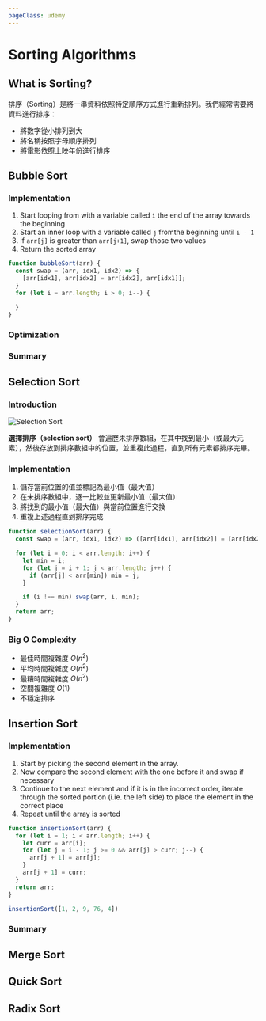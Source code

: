 ```yaml
---
pageClass: udemy
---
```


# Sorting Algorithms

## What is Sorting?

排序（Sorting）是將一串資料依照特定順序方式進行重新排列。我們經常需要將資料進行排序：

- 將數字從小排列到大
- 將名稱按照字母順序排列
- 將電影依照上映年份進行排序

## Bubble Sort

### Implementation

1. Start looping from with a variable called `i` the end of the array towards the beginning
2. Start an inner loop with a variable called `j` fromthe beginning until `i - 1`
3. If `arr[j]` is greater than `arr[j+1]`, swap those two values
4. Return the sorted array

```javascript
function bubbleSort(arr) {
  const swap = (arr, idx1, idx2) => {
    [arr[idx1], arr[idx2] = arr[idx2], arr[idx1]];
  }
  for (let i = arr.length; i > 0; i--) {

  }
}
```

### Optimization

### Summary

## Selection Sort

### Introduction

![Selection Sort](https://user-images.githubusercontent.com/26391143/75870879-9b08fa80-5e46-11ea-9311-9b304fb75c9d.gif)

**選擇排序（selection sort）** 會遍歷未排序數組，在其中找到最小（或最大元素），然後存放到排序數組中的位置，並重複此過程，直到所有元素都排序完畢。

### Implementation

1. 儲存當前位置的值並標記為最小值（最大值）
2. 在未排序數組中，逐一比較並更新最小值（最大值）
3. 將找到的最小值（最大值）與當前位置進行交換
4. 重複上述過程直到排序完成

```javascript
function selectionSort(arr) {
  const swap = (arr, idx1, idx2) => ([arr[idx1], arr[idx2]] = [arr[idx2], arr[idx1]]);

  for (let i = 0; i < arr.length; i++) {
    let min = i;
    for (let j = i + 1; j < arr.length; j++) {
      if (arr[j] < arr[min]) min = j;
    }

    if (i !== min) swap(arr, i, min);
  }
  return arr;
}
```

### Big O Complexity

- 最佳時間複雜度 $O(n^2)$
- 平均時間複雜度 $O(n^2)$
- 最糟時間複雜度 $O(n^2)$
- 空間複雜度 $O(1)$
- 不穩定排序

## Insertion Sort

### Implementation

1. Start by picking the second element in the array.
2. Now compare the second element with the one before it and swap if necessary
3. Continue to the next element and if it is in the incorrect order, iterate through the sorted portion (i.ie. the left side) to place the element in the correct place
4. Repeat until the array is sorted

```javascript
function insertionSort(arr) {
  for (let i = 1; i < arr.length; i++) {
    let curr = arr[i];
    for (let j = i - 1; j >= 0 && arr[j] > curr; j--) {
      arr[j + 1] = arr[j];
    }
    arr[j + 1] = curr;
  }
  return arr;
}

insertionSort([1, 2, 9, 76, 4])
```

### Summary

## Merge Sort

## Quick Sort

## Radix Sort